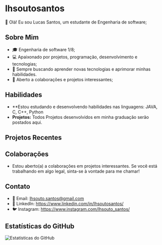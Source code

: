# lhsoutosantos

👋 Olá! Eu sou Lucas Santos, um estudante de Engenharia de software;
 
## Sobre Mim

- 🎓 Engenharia de software 1/8;
- 💻 Apaixonado por projetos, programação, desenvolvimento e tecnologias;
- 🌱 Sempre buscando aprender novas tecnologias e aprimorar minhas habilidades.
- 🤝 Aberto a colaborações e projetos interessantes;

## Habilidades

- **Estou estudando e desenvolvendo habilidades nas linguagens: JAVA, C, C++, Python
- **Projetos:** Todos Projetos desenvolvidos em minha graduação serão postados aqui.

## Projetos Recentes



## Colaborações

- Estou aberto(a) a colaborações em projetos interessantes. Se você está trabalhando em algo legal, sinta-se à vontade para me chamar!

## Contato

- 📧 Email: lhsouto.santos@gmail.com
- 💼 LinkedIn: https://www.linkedin.com/in/lhsoutosantos/
- 🐦 Instagram: https://www.instagram.com/lhsouto_santos/

## Estatísticas do GitHub

![Estatísticas do GitHub](https://github-readme-stats.vercel.app/api?username=SeuNomeDeUsuario&show_icons=true&hide_title=true&count_private=true&hide=prs&theme=radical)


<!---
lhsoutosantos/lhsoutosantos is a ✨ special ✨ repository because its `README.md` (this file) appears on your GitHub profile.
You can click the Preview link to take a look at your changes.
--->
